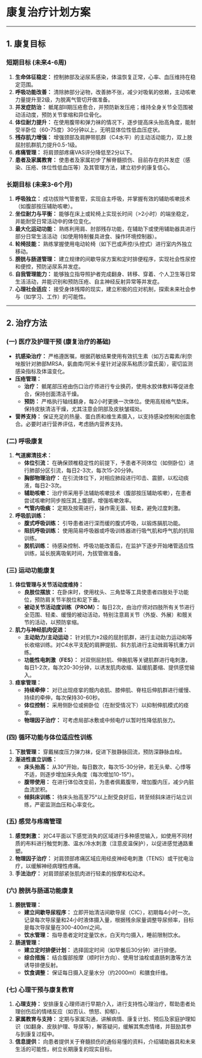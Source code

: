 # 康复治疗计划方案

---

## 1. 康复目标

### 短期目标 (未来4-6周)
1.  **生命体征稳定：** 控制肺部及泌尿系感染，体温恢复正常，心率、血压维持在稳定范围。
2.  **呼吸功能改善：** 清除肺部分泌物，改善肺不张，减少对吸氧的依赖，主动咳嗽力量提升至2级，为脱离气管切开做准备。
3.  **并发症防治：** 骶尾部II期压疮愈合，并预防新发压疮；维持全身关节全范围被动活动度，预防关节挛缩和异位骨化。
4.  **体位耐力提升：** 在使用腹带和弹力袜的情况下，逐步提高床头抬高角度，能耐受半卧位（60-75度）30分钟以上，无明显体位性低血压症状。
5.  **残存肌力增强：** 增强颈部及肩胛带肌群（C4水平）的主动活动能力，双上肢屈肘肌群肌力提升0.5-1级。
6.  **疼痛管理：** 将肩颈部疼痛VAS评分降低至2分以下。
7.  **患者及家属教育：** 使患者及家属初步了解脊髓损伤、目前存在的并发症（感染、压疮、体位性低血压等）及其管理方法，建立初步的康复信心。

### 长期目标 (未来3-6个月)
1.  **呼吸独立：** 成功拔除气管套管，实现自主呼吸，并掌握有效的辅助咳嗽技术（如腹部按压辅助咳嗽）。
2.  **坐位耐力与平衡：** 能够在床上或轮椅上实现长时间（>2小时）的端坐稳定，并能耐受日常活动中的体位变化。
3.  **最大化运动功能：** 熟练利用肩、肘部残存功能，在辅助下或使用辅助器具进行部分日常生活活动（如使用特制餐具进食、操作环境控制器）。
4.  **轮椅技能：** 熟练掌握使用电动轮椅（如下巴或声控/头控式）进行室内外独立移动。
5.  **膀胱与肠道管理：** 建立规律的间歇导尿方案和定时排便程序，实现社会性尿控和便控，预防泌尿系并发症。
6.  **自我管理能力：** 能够独立指导照护者完成翻身、转移、穿着、个人卫生等日常生活活动，并能识别和预防压疮、自主神经反射异常等并发症。
7.  **心理社会适应：** 接受身体残障的现实，建立积极的应对机制，探索未来社会参与（如学习、工作）的可能性。

---

## 2. 治疗方法

### (一) 医疗及护理干预 (康复治疗的基础)
*   **抗感染治疗：** 严格遵医嘱，根据药敏结果使用有效抗生素（如万古霉素/利奈唑胺针对肺部MRSA，氨曲南/阿米卡星针对泌尿系粘质沙雷氏菌），密切监测感染指标及体温变化。
*   **压疮管理：**
    *   **治疗：** 骶尾部压疮由伤口治疗师进行专业换药，使用水胶体敷料等促进愈合，保持创面清洁干燥。
    *   **预防：** 严格执行轴线翻身，每2小时更换一次体位。使用高规格气垫床。保持皮肤清洁干燥，尤其注意会阴部及皮肤皱褶处。
*   **营养支持：** 保证充足的热量、蛋白质和维生素摄入，以支持感染控制和创面愈合。必要时进行营养评估，考虑肠内营养支持。

### (二) 呼吸康复
1.  **气道廓清技术：**
    *   **体位引流：** 在确保颈椎稳定性的前提下，予患者不同体位（如侧卧位）进行肺部分区引流，每日2-3次，每次15-20分钟。
    *   **胸部物理治疗：** 在引流体位下，对相应肺段进行叩击、震颤，以松动痰液，每日2-3次。
    *   **辅助咳嗽：** 治疗师采用手法辅助咳嗽技术（腹部按压辅助咳嗽），在患者尝试咳嗽时同步按压其上腹部，增强咳嗽效率。
    *   **气管内吸痰：** 定期及按需进行，操作需无菌、轻柔，避免过度刺激。
2.  **呼吸肌训练：**
    *   **腹式呼吸训练：** 引导患者进行深而缓的腹式呼吸，以锻炼膈肌功能。
    *   **阻抗呼吸训练：** 使用简易呼吸器或呼吸训练器进行吸气肌和呼气肌的抗阻训练。
    *   **脱机训练：** 待感染控制、呼吸功能改善后，在监护下逐步开始堵管适应性训练，延长脱离吸氧时间，为拔管做准备。

### (三) 运动功能康复
1.  **体位管理与关节活动度维持：**
    *   **良肢位摆放：** 在卧床时，使用枕头、三角垫等工具使患者四肢处于功能位，预防肩关节半脱位和足下垂。
    *   **被动关节活动度训练（PROM）：** 每日2次，由治疗师对四肢所有关节进行全范围、轻柔、缓慢的被动活动，特别注意肩关节（外旋、外展）和髋关节的活动，以预防挛缩。
2.  **肌力与神经肌肉促进：**
    *   **主动助力/主动运动：** 针对肌力≥2级的屈肘肌群，进行主动助力运动和等长收缩训练。对C4水平支配的肩胛提肌、斜方肌进行主动耸肩等抗重力训练。
    *   **功能性电刺激（FES）：** 对双侧屈肘肌、伸腕肌等关键肌群进行电刺激，每日1-2次，每次20-30分钟，以诱发肌肉收缩、延缓肌萎缩、提供感觉输入。
3.  **痉挛管理：**
    *   **持续牵伸：** 对已出现痉挛的髋内收肌、膝伸肌、脊柱后伸肌群进行缓慢、持续的牵伸，每次保持30-60秒。
    *   **体位控制：** 采用侧卧位或俯卧位（在耐受情况下）以抑制伸肌模式的痉挛。
    *   **物理因子治疗：** 可考虑局部冰敷或中频电疗以暂时性降低肌张力。

### (四) 循环功能与体位适应性训练
1.  **下肢管理：** 穿戴梯度压力弹力袜，促进下肢静脉回流，预防深静脉血栓。
2.  **渐进性直立训练：**
    *   **床头抬高：** 从30°开始，每日数次，每次15-30分钟，若无头晕、心悸等不适，则逐步增加床头角度（每次增加10-15°）。
    *   **腹带使用：** 在进行体位改变前，为患者佩戴腹带，增加腹内压，减少内脏血流淤积。
    *   **倾斜床训练：** 待床头抬高至75°以上耐受良好后，转至倾斜床进行站立训练，严密监测血压和心率变化。

### (五) 感觉与疼痛管理
1.  **感觉刺激：** 对C4平面以下感觉消失的区域进行多种感觉输入，如使用不同材质的布料进行触觉刺激、温水/冷水刺激（注意皮温保护），以促进感觉通路重塑。
2.  **物理因子治疗：** 对肩颈部疼痛区域应用经皮神经电刺激（TENS）或干扰电治疗，以缓解神经病理性疼痛。
3.  **手法治疗：** 对肩颈部紧张肌肉进行轻柔的按摩和松动术。

### (六) 膀胱与肠道功能康复
1.  **膀胱管理：**
    *   **建立间歇导尿程序：** 立即开始清洁间歇导尿（CIC），初期每4小时一次。记录每次导尿量和24小时液体摄入量，根据残余尿量调整导尿频率，目标是每次导尿量在300-400ml之间。
    *   **饮水管理：** 指导患者定时定量饮水，白天均匀摄入，睡前限制饮水。
2.  **肠道管理：**
    *   **建立定时排便计划：** 选择固定时间（如早餐后30分钟）进行排便。
    *   **综合措施：** 结合腹部按摩（顺时针方向）、使用甘油栓或直肠刺激等方法诱导排便反射。
    *   **饮食调整：** 保证每日摄入足量水分（约2000ml）和膳食纤维。

### (七) 心理干预与康复教育
1.  **心理支持：** 安排康复心理师进行早期介入，进行支持性心理治疗，帮助患者处理创伤后的情绪反应（如否认、愤怒、抑郁）。
2.  **家属教育与支持：** 定期与家属沟通，讲解病情、康复计划、预后及家庭护理知识（如翻身、皮肤护理、导尿等），解答疑问，缓解其焦虑情绪，并鼓励其参与到康复过程中。
3.  **信息提供：** 向患者提供关于脊髓损伤的通俗易懂的资料，介绍辅助器具和未来生活的可能性，树立长期康复的现实目标。